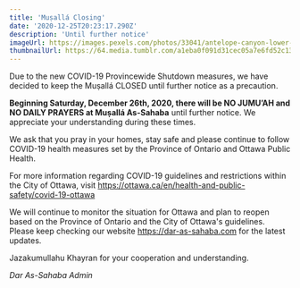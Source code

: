 ```yaml
---
title: 'Muṣallá Closing'
date: '2020-12-25T20:23:17.290Z'
description: 'Until further notice'
imageUrl: https://images.pexels.com/photos/33041/antelope-canyon-lower-canyon-arizona.jpg
thumbnailUrl: https://64.media.tumblr.com/a1eba0f091d31cec05a7e6fd52c13149/a29cdf00e96cf348-bd/s540x810/fed5fddb1eb9c1d23a656639145bb61df79fba64.png
---
```


Due to the new COVID-19 Provincewide Shutdown measures, we have decided to keep the Muṣallá CLOSED until further notice as a precaution.

**Beginning Saturday, December 26th, 2020, there will be NO JUMU’AH and NO DAILY PRAYERS at Muṣallá As-Sahaba** until further notice. We appreciate your understanding during these times.

We ask that you pray in your homes, stay safe and please continue to follow COVID-19 health measures set by the Province of Ontario and Ottawa Public Health.

For more information regarding COVID-19 guidelines and restrictions within the City of Ottawa, visit https://ottawa.ca/en/health-and-public-safety/covid-19-ottawa

We will continue to monitor the situation for Ottawa and plan to reopen based on the Province of Ontario and the City of Ottawa's guidelines. Please keep checking our website https://dar-as-sahaba.com for the latest updates.

Jazakumullahu Khayran for your cooperation and understanding.

_Dar As-Sahaba Admin_
